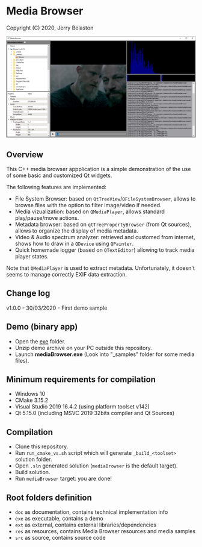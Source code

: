 # Media Browser

Copyright (C) 2020, Jerry Belaston

![image](res/samples/images/png/sample.png "Sample")

## Overview

This C++ media browser appplication is a simple demonstration of the use of some basic and customized Qt widgets. 

The following features are implemented:
- File System Browser: based on `QtTreeView`/`QFileSystemBrowser`, allows to browse files with the option to filter image/video if needed.
- Media vizualization: based on `QMediaPlayer`, allows standard play/pause/move actions.
- Metadata browser: based on `qtTreePropertyBrowser` (from Qt sources), allows to organize the display of media metadata.
- Video & Audio spectrum analyzer: retrieved and customed from internet, shows how to draw in a `QDevice` using `QPainter`.
- Quick homemade logger (based on `QTextEditor`) allowing to track media player states.

Note that `QMediaPlayer` is used to extract metadata. Unfortunately, it doesn't seems to manage correctly EXIF data extraction.

## Change log

v1.0.0 - 30/03/2020 - First demo sample

## Demo (binary app)

- Open the [exe](exe) folder.
- Unzip demo archive on your PC outside this repository.
- Launch **mediaBrowser.exe** (Look into "_samples" folder for some media files).

## Minimum requirements for compilation

- Windows 10
- CMake 3.15.2
- Visual Studio 2019 16.4.2 (using platform toolset v142)
- Qt 5.15.0 (including MSVC 2019 32bits compiler and Qt Sources)

## Compilation

- Clone this repository.
- Run `run_cmake_vs.sh` script which will generate `_build_<toolset>` solution folder.
- Open `.sln` generated solution (`mediaBrowser` is the default target).
- Build solution.
- Run `mediaBrowser` target: you are done!

## Root folders definition

- `doc` as documentation, contains technical implementation info
- `exe` as executable, contains a demo
- `ext` as external, contains external libraries/dependencies
- `res` as resources, contains Media Browser resources and media samples
- `src` as source, contains source code
